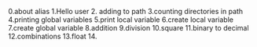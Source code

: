 0.about alias
1.Hello user
2. adding to path
3.counting directories in path
4.printing global variables
5.print local variable
6.create local variable
7.create global variable
8.addition
9.division
10.square
11.binary to decimal
12.combinations
13.float
14.